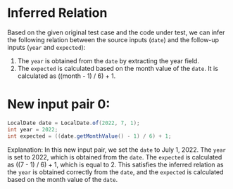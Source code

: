 # Inferred Relation
Based on the given original test case and the code under test, we can infer the following relation between the source inputs (`date`) and the follow-up inputs (`year` and `expected`):

1. The `year` is obtained from the `date` by extracting the year field.
2. The `expected` is calculated based on the month value of the `date`. It is calculated as ((month - 1) / 6) + 1.

# New input pair 0:
```java
LocalDate date = LocalDate.of(2022, 7, 1);
int year = 2022;
int expected = ((date.getMonthValue() - 1) / 6) + 1;
```
Explanation: 
In this new input pair, we set the `date` to July 1, 2022. The `year` is set to 2022, which is obtained from the `date`. The `expected` is calculated as ((7 - 1) / 6) + 1, which is equal to 2. This satisfies the inferred relation as the `year` is obtained correctly from the `date`, and the `expected` is calculated based on the month value of the `date`.